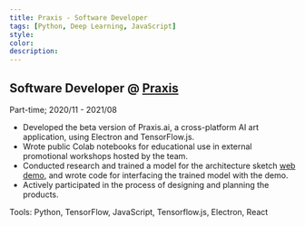 ```yaml
---
title: Praxis - Software Developer
tags: [Python, Deep Learning, JavaScript]
style: 
color: 
description: 
---
```


<!-- (Optional) Image -->


<!-- Title, Organization, Employment Type, and Duration -->
## Software Developer @ [Praxis](http://prxs.ai/)

Part-time; 2020/11 - 2021/08

<!-- Work, Responsibilities, and Activities -->
* Developed the beta version of Praxis.ai, a cross-platform AI art application, using Electron and TensorFlow.js.
* Wrote public Colab notebooks for educational use in external promotional workshops hosted by the team.
* Conducted research and trained a model for the architecture sketch [web demo](http://prxs.ai/demo/px2px_architecture/), and wrote code for interfacing the trained model with the demo.
* Actively participated in the process of designing and planning the products.

Tools: Python, TensorFlow, JavaScript, Tensorflow.js, Electron, React